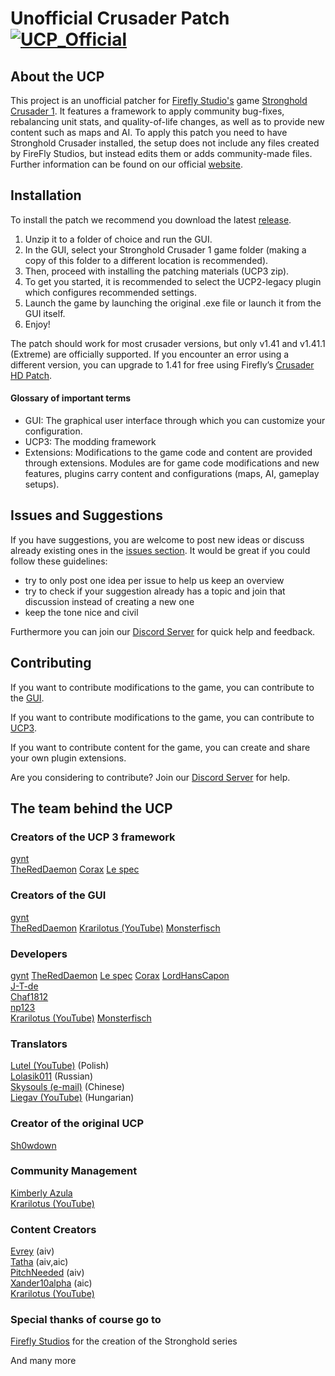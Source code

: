 # Unofficial Crusader Patch  [![UCP_Official](https://discordapp.com/api/guilds/426318193603117057/widget.png?style=shield)](https://discord.gg/N4UVjZBRXU)


## About the UCP

This project is an unofficial patcher for [Firefly Studio's](https://fireflyworlds.com/) game [Stronghold Crusader 1](https://store.steampowered.com/app/40970/Stronghold_Crusader_HD/). It features a framework to apply community bug-fixes, rebalancing unit stats, and quality-of-life changes, as well as to provide new content such as maps 
and AI. To apply this patch you need to have Stronghold Crusader installed, the setup does not include any files created by FireFly Studios, but instead edits them or adds community-made files. Further information can be found on our official [website](https://unofficialcrusaderpatch.github.io/).

## Installation

To install the patch we recommend you download the latest [release](https://github.com/UnofficialCrusaderPatch/UnofficialCrusaderPatch/releases).

1. Unzip it to a folder of choice and run the GUI.
2. In the GUI, select your Stronghold Crusader 1 game folder (making a copy of this folder to a different location is recommended).
3. Then, proceed with installing the patching materials (UCP3 zip).
4. To get you started, it is recommended to select the UCP2-legacy plugin which configures recommended settings.
5. Launch the game by launching the original .exe file or launch it from the GUI itself.
6. Enjoy!

The patch should work for most crusader versions, but only v1.41 and v1.41.1 (Extreme) are officially supported. If you encounter an error using a different version, you can upgrade to 1.41 for free using Firefly’s [Crusader HD Patch](http://www.strongholdcrusaderhd.com/patch.html).

#### Glossary of important terms
- GUI: The graphical user interface through which you can customize your configuration.
- UCP3: The modding framework
- Extensions: Modifications to the game code and content are provided through extensions. Modules are for game code modifications and new features, plugins carry content and configurations (maps, AI, gameplay setups).

## Issues and Suggestions

If you have suggestions, you are welcome to post new ideas or discuss already existing ones in the [issues section](https://github.com/UnofficialCrusaderPatch/UnofficialCrusaderPatch/issues). It would be great if you could follow these guidelines:

- try to only post one idea per issue to help us keep an overview
- try to check if your suggestion already has a topic and join that discussion instead of creating a new one
- keep the tone nice and civil  

Furthermore you can join our [Discord Server](https://discord.gg/N4UVjZBRXU) for quick help and feedback.

## Contributing
If you want to contribute modifications to the game, you can contribute to the [GUI](https://github.com/UnofficialCrusaderPatch/UCP3-GUI).

If you want to contribute modifications to the game, you can contribute to [UCP3](https://github.com/UnofficialCrusaderPatch/UnofficialCrusaderPatch3).

If you want to contribute content for the game, you can create and share your own plugin extensions.

Are you considering to contribute? Join our [Discord Server](https://discord.gg/N4UVjZBRXU) for help.

## The team behind the UCP

### Creators of the UCP 3 framework
[gynt](https://github.com/gynt)  
[TheRedDaemon](https://github.com/thereddaemon)
[Corax](https://github.com/Corax34)
[Le spec](https://github.com/LeSpec)

### Creators of the GUI
[gynt](https://github.com/gynt)  
[TheRedDaemon](https://github.com/thereddaemon)
[Krarilotus (YouTube)](https://www.youtube.com/channel/UCMXHqa2vmclSoSkuCu_q5rw)
[Monsterfisch](https://github.com/Monsterfisch)

### Developers
[gynt](https://github.com/gynt)
[TheRedDaemon](https://github.com/thereddaemon)
[Le spec](https://github.com/LeSpec)
[Corax](https://github.com/Corax34)
[LordHansCapon](https://github.com/LordHansCapon)  
[J-T-de](https://github.com/J-T-de)  
[Chaf1812](https://github.com/Chaf1812)  
[np123](https://github.com/patel-nikhil)  
[Krarilotus (YouTube)](https://www.youtube.com/channel/UCMXHqa2vmclSoSkuCu_q5rw)
[Monsterfisch](https://github.com/Monsterfisch)

### Translators
[Lutel (YouTube)](https://www.youtube.com/user/MrLutel05) (Polish)  
[Lolasik011](https://github.com/Lolasik011) (Russian)  
[Skysouls (e-mail)](mailto:theskysoul@vip.qq.com) (Chinese)  
[Liegav (YouTube)](https://www.youtube.com/channel/UCFqQMKfYgGb7iFKJagQl_wA) (Hungarian)

### Creator of the original UCP
[Sh0wdown](https://github.com/Sh0wdown)  

### Community Management
[Kimberly Azula](https://github.com/ByBurton/)  
[Krarilotus (YouTube)](https://www.youtube.com/channel/UCMXHqa2vmclSoSkuCu_q5rw)

### Content Creators   
[Evrey](https://github.com/Evrey) (aiv)  
[Tatha](https://www.youtube.com/channel/UC4BrhBzHp1ymnczlkdKcSkg) (aiv,aic)  
[PitchNeeded](https://github.com/PitchNeeded) (aiv)  
[Xander10alpha](https://github.com/Xander10alpha) (aic)  
[Krarilotus (YouTube)](https://www.youtube.com/channel/UCMXHqa2vmclSoSkuCu_q5rw)

### Special thanks of course go to  
[Firefly Studios](https://fireflyworlds.com/) for the creation of the Stronghold series  

And many more  
